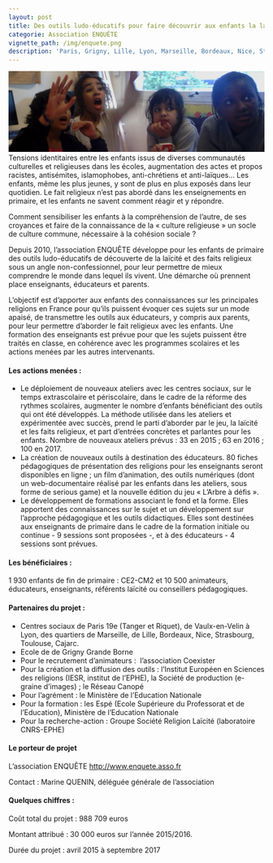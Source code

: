 ```yaml
---
layout: post
title: Des outils ludo-éducatifs pour faire découvrir aux enfants la laïcité
categorie: Association ENQUÊTE
vignette_path: /img/enquete.png
description: 'Paris, Grigny, Lille, Lyon, Marseille, Bordeaux, Nice, Strasbourg … Comment répondre aux tensions ?'
---
```


![](/uploads/versions/enquete_large---x----825-260x---.png)Tensions identitaires entre les enfants issus de diverses communaut&eacute;s culturelles et religieuses dans les &eacute;coles, augmentation des actes et propos racistes, antis&eacute;mites, islamophobes, anti-chr&eacute;tiens et anti-la&iuml;ques… Les enfants, m&ecirc;me les plus jeunes, y sont de plus en plus expos&eacute;s dans leur quotidien. Le fait religieux n’est pas abord&eacute; dans les enseignements en primaire, et les enfants ne savent comment r&eacute;agir et y r&eacute;pondre.

Comment sensibiliser les enfants &agrave; la compr&eacute;hension de l’autre, de ses croyances et faire de la connaissance de la &laquo; culture religieuse &raquo; un socle de culture commune, n&eacute;cessaire &agrave; la coh&eacute;sion sociale ?

Depuis 2010, l’association ENQU&Ecirc;TE d&eacute;veloppe pour les enfants de primaire des outils ludo-&eacute;ducatifs de d&eacute;couverte de la la&iuml;cit&eacute; et des faits religieux sous un angle non-confessionnel, pour leur permettre de mieux comprendre le monde dans lequel ils vivent. Une d&eacute;marche o&ugrave; prennent place enseignants, &eacute;ducateurs et parents.

L’objectif est d’apporter aux enfants des connaissances sur les principales religions en France pour qu’ils puissent &eacute;voquer ces sujets sur un mode apais&eacute;, de transmettre les outils aux &eacute;ducateurs, y compris aux parents, pour leur permettre d’aborder le fait religieux avec les enfants. Une formation des enseignants est pr&eacute;vue pour que les sujets puissent &ecirc;tre trait&eacute;s en classe, en coh&eacute;rence avec les programmes scolaires et les actions men&eacute;es par les autres intervenants.

#### Les actions men&eacute;es :

* Le d&eacute;ploiement de nouveaux ateliers avec les centres sociaux, sur le temps extrascolaire et p&eacute;riscolaire, dans le cadre de la r&eacute;forme des rythmes scolaires, augmenter le nombre d’enfants b&eacute;n&eacute;ficiant des outils qui ont &eacute;t&eacute; d&eacute;velopp&eacute;s. La m&eacute;thode utilis&eacute;e dans les ateliers et exp&eacute;riment&eacute;e avec succ&egrave;s, prend le parti d’aborder par le jeu, la la&iuml;cit&eacute; et les faits religieux, et part d’entr&eacute;es concr&egrave;tes et parlantes pour les enfants. Nombre de nouveaux ateliers pr&eacute;vus : 33 en 2015 ; 63 en 2016 ; 100 en 2017.
* La cr&eacute;ation de nouveaux outils &agrave; destination des &eacute;ducateurs. 80 fiches p&eacute;dagogiques de pr&eacute;sentation des religions pour les enseignants seront disponibles en ligne ; un film d’animation, des outils num&eacute;riques (dont un web-documentaire r&eacute;alis&eacute; par les enfants dans les ateliers, sous forme de serious game) et la nouvelle &eacute;dition du jeu &laquo; L’Arbre &agrave; d&eacute;fis &raquo;.
* Le d&eacute;veloppement de formations associant le fond et la forme. Elles apportent des connaissances sur le sujet et un d&eacute;veloppement sur l’approche p&eacute;dagogique et les outils didactiques. Elles sont destin&eacute;es aux enseignants de primaire dans le cadre de la formation initiale ou continue - 9 sessions sont propos&eacute;es -, et &agrave; des &eacute;ducateurs - 4 sessions sont pr&eacute;vues.


#### Les b&eacute;n&eacute;ficiaires :

1 930 enfants de fin de primaire : CE2-CM2 et 10 500 animateurs, &eacute;ducateurs, enseignants, r&eacute;f&eacute;rents la&iuml;cit&eacute; ou conseillers p&eacute;dagogiques.

#### Partenaires du projet :

* Centres sociaux de Paris 19e (Tanger et Riquet), de Vaulx-en-Velin &agrave; Lyon, des quartiers de Marseille, de Lille, Bordeaux, Nice, Strasbourg, Toulouse, Cajarc.
* Ecole de de Grigny Grande Borne
* Pour le recrutement d’animateurs :&nbsp; l’association Coexister
* Pour la cr&eacute;ation et la diffusion des outils : l’Institut Europ&eacute;en en Sciences des religions (IESR, institut de l’EPHE), la Soci&eacute;t&eacute; de production (e-graine d’images) ; le R&eacute;seau Canop&eacute;
* Pour l’agr&eacute;ment : le Minist&egrave;re de l’Education Nationale
* Pour la formation : les Esp&eacute; (Ecole Sup&eacute;rieure du Professorat et de l’Education), Minist&egrave;re de l’Education Nationale
* Pour la recherche-action : Groupe Soci&eacute;t&eacute; Religion La&iuml;cit&eacute; (laboratoire CNRS-EPHE)


#### Le porteur de projet

L’association ENQU&Ecirc;TE http://www.enquete.asso.fr

Contact : Marine QUENIN, d&eacute;l&eacute;gu&eacute;e g&eacute;n&eacute;rale de l’association

#### Quelques chiffres :

Co&ucirc;t total du projet : 988 709 euros

Montant attribu&eacute; : 30 000 euros sur l’ann&eacute;e 2015/2016.

Dur&eacute;e du projet : avril 2015 &agrave; septembre 2017